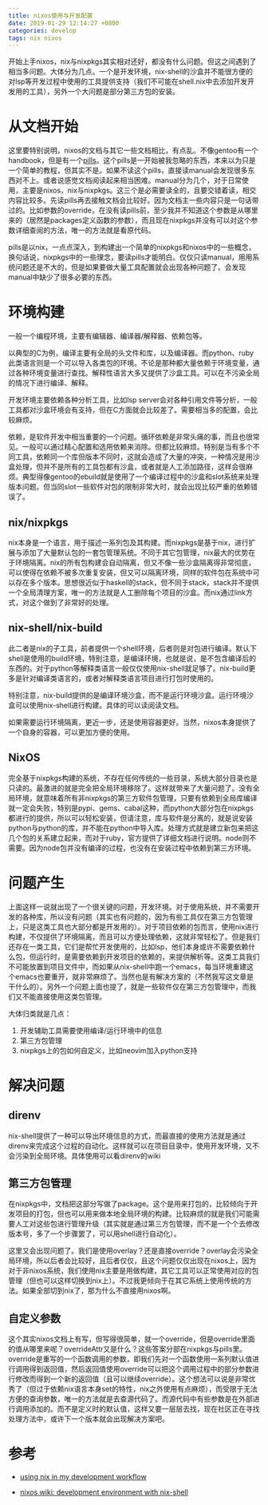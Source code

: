 ```yaml
---
title: nixos使用与开发配置
date: 2019-01-29 12:14:27 +0800
categories: develop
tags: nix nixos
---
```


开始上手nixos，nix与nixpkgs其实相对还好，都没有什么问题。但这之间遇到了相当多问题。大体分为几点。一个是开发环境，nix-shell的沙盒并不能很方便的对lsp等开发过程中使用的工具提供支持（我们不可能在shell.nix中去添加开发开发用的工具），另外一个大问题是部分第三方包的安装。

<!-- more -->

# 从文档开始

这里要特别说明，nixos的文档与其它一些文档相比，有点乱。不像gentoo有一个handbook，但是有一个[pills](https://nixos.org/nixos/nix-pills)。这个pills是一开始被我忽略的东西，本来以为只是一个简单的教程，但其实不是。如果不读这个pills，直接读manual会发现很多东西对不上。或者说感觉文档阅读起来相当困难。manual分为几个，对于日常使用，主要是nixos，nix与nixpkgs。这三个是必需要读全的，且要交错着读，相交内容比较多。先读pills再去接触文档会比较好。因为文档主一些内容只是一句话带过的。比如参数的override，在没有读pills前，至少我并不知道这个参数是从哪里来的（居然是packages定义函数的参数），而且现在nixpkgs并没有可以对这个参数详细查阅的方法，唯一的方法就是看原代码。

pills是以nix，一点点深入，到构建出一个简单的nixpkgs和nixos中的一些概念，换句话说，nixpkgs中的一些理念，要读pills才能明白。仅仅只读manual，用用系统问题还是不大的，但是如果要做大量工具配置就会出现各种问题了。会发现manual中缺少了很多必要的东西。

# 环境构建

一般一个编程环境，主要有编辑器、编译器/解释器、依赖包等。

以典型的C为例，编译主要有全局的头文件和库，以及编译器。而python、ruby此类语言则是一个可以导入各类包的环境。不论是那种都大量依赖于环境变量，通过各种环境变量进行查找。解释性语言大多又提供了沙盒工具。可以在不污染全局的情况下进行编译、解释。

开发环境主要依赖各种分析工具，比如lsp server会对各种引用文件等分析，一般工具都对沙盒环境会有支持，但在C方面就会比较差了。需要相当多的配置，会比较麻烦。

依赖，是软件开发中相当重要的一个问题。循环依赖是非常头痛的事，而且也很常见。一般可以通过精心配置和选用依赖来消除。但都比较麻烦。特别是当有多个不同工具，依赖同一个库但版本不同时，这就会造成了大量的冲突，一种情况是用沙盒处理，但并不是所有的工具包都有沙盒，或者就是人工添加路径，这样会很麻烦。典型得像gentoo的ebuild就是使用了一个编译过程中的沙盒和slot系统来处理版本问题。但当同slot一些软件对包的限制非常大时，就会出现比较严重的依赖错误了。

## nix/nixpkgs

nix本身是一个语言，用于描述一系列包及其构建。而nixpkgs是基于nix，进行扩展与添加了大量默认包的一套包管理系统。不同于其它包管理，nix最大的优势在于环境隔离。nix的所有包构建会自动隔离，但又不像一些沙盒隔离得非常彻底，可以使得在依赖不被多次重复安装，但又可以隔离环境，同样的软件包在系统中可以存在多个版本。思想很近似于haskell的stack，但不同于stack，stack并不提供一个全局清理方案，唯一的方法就是人工删除每个项目的沙盒。而nix通过link方式，对这个做到了非常好的处理。

## nix-shell/nix-build

此二者是nix的子工具，前者提供一个shell环境，后者则是对包进行编译。默认下shell是使用的build环境，特别注意，是编译环境，也就是说，是不包含编译后的东西的。对于python等解释类语言一般仅仅使用nix-shell就足够了。nix-build更多是针对编译类语言的，或者对解释类语言项目进行打包时使用的。

特别注意，nix-build提供的是编译环境沙盒，而不是运行环境沙盒。运行环境沙盒可以使用nix-shell进行构建。具体的可以读阅读文档。

如果需要运行环境隔离，更近一步，还是使用容器更好。当然，nixos本身提供了一个自身的容器，可以更加方便的使用。

## NixOS

完全基于nixpkgs构建的系统，不存在任何传统的一些目录，系统大部分目录也是只读的。最激进的就是完全把全局环境移除了。这样就带来了大量问题了。没有全局环境，就意味着所有非nixpkgs的第三方软件包管理，只要有依赖到全局库编译就一定会失败，特别是pypi、gems、cabal这种，而python大部分包在nixpkgs都进行的提供，所以可以轻松安装，但请注意，库与软件是分离的，就是说安装python与python的库，并不能在python中导入库。处理方式就是建立新包来把这几个包的关系建立起来，而对于ruby，官方提供了详细文档进行说明。node则不需要。因为node包并没有编译的过程，也没有在安装过程中依赖到第三方环境。

# 问题产生

上面这样一说就出现了一个很关键的问题，开发环境。对于使用系统，并不需要开发的各种库，所以没有问题（其实也有问题的，因为有些工具仅在第三方包管理上，只是这类工具也大部分都是开发用的）。对于项目依赖的包而言，使用nix进行构建，不仅提供了环境隔离，而且可以方便处理依赖，这就非常轻松了。但是我们还存在一类工具，它们是帮忙开发使用的，比如lsp，他们本身或许不需要依赖什么包，但运行时，是需要依赖到开发项目的依赖的，来提供解析等。这类工具我们不可能放置到项目文件中，而如果从nix-shell中跑一个emacs，每当环境重建这个emacs也要重开，就非常麻烦了。当然也是有解决方案的（不然我写这文章是干什么的）。另外一个问题上面也提了，就是一些软件仅在第三方包管理中，而我们又不能直接使用这类包管理。

大体归类就是几点：
1. 开发辅助工具需要使用编译/运行环境中的信息
2. 第三方包管理
3. nixpkgs上的包如何自定义，比如neovim加入python支持

# 解决问题

## direnv

nix-shell提供了一种可以导出环境信息的方式，而最直接的使用方法就是通过direnv来完成这个过程的自动化。这样就可以在项目目录中，使用开发环境，又不会污染到全局环境。具体使用可以看direnv的wiki

## 第三方包管理

在nixpkgs中，文档把这部分写做了package。这个是用来打包的，比较倾向于开发项目的打包，但也可以用来做本地全局环境的构建。比较麻烦的就是我们可能需要人工对这些包进行管理升级（其实就是通过第三方包管理，而不是一个个去修改版本号，多了一个步骤罢了，可以用shell进行自动化）。

这里又会出现问题了。我们是使用overlay？还是直接override？overlay会污染全局环境，所以后者会比较好，且后者仅仅，且这个问题仅仅出现在nixos上，因为对于非nixos系统，我们使用nix主要是用做构建，其它工具可以正常使用对应的包管理（但也可以这样切换到nix上）。不过我更倾向于在其它系统上使用传统的方法。如果全部切到nix了，那为什么不直接用nixos啊。

## 自定义参数

这个其实nixos文档上有写，但写得很简单，就一个override，但是override里面的值从哪里来呢？overrideAttr又是什么？这些答案分部在nixpkgs与pills里。override是重写的一个函数调用的参数，即我们先对一个函数使用一系列默认值进行调用得到返回值，然后返回值使用override可以把这个调用过程中的部分参数进行修改而得到一个新的返回值（且可以继续override）。这个想法可以说是非常优秀了（但过于依赖nix语言本身set的特性，nix之外使用有点麻烦），而受限于无法方便的查询参数，唯一的方法就是去查源代码了。而源代码中有些参数是在外部进行调用添加的。而不是定义时的默认值，这样又要一层层去找，现在社区正在寻找处理方法中，或许下一个版本就会出现解决方案吧。

# 参考

- [using nix in my development workflow](https://medium.com/@ejpcmac/about-using-nix-in-my-development-workflow-12422a1f2f4c)

- [nixos.wiki: development environment with nix-shell](https://nixos.wiki/wiki/Development_environment_with_nix-shell)
